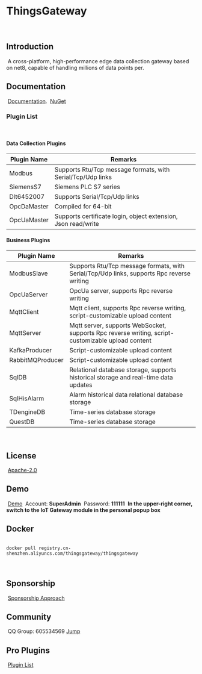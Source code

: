 # ThingsGateway
﻿
## Introduction
﻿
A cross-platform, high-performance edge data collection gateway based on net8, capable of handling millions of data points per.
﻿
## Documentation
﻿
[Documentation](https://kimdiego2098.github.io/).
﻿
[NuGet](https://www.nuget.org/packages?q=Tags%3A%22ThingsGateway%22)
﻿
### Plugin List
﻿
#### Data Collection Plugins

| Plugin Name | Remarks | 
|-------|-------|
| Modbus | Supports Rtu/Tcp message formats, with Serial/Tcp/Udp links | 
| SiemensS7 | Siemens PLC S7 series | 
| Dlt6452007 | Supports Serial/Tcp/Udp links | 
| OpcDaMaster | Compiled for 64-bit |
| OpcUaMaster | Supports certificate login, object extension, Json read/write |

#### Business Plugins

| Plugin Name | Remarks | 
|-------|-------|
| ModbusSlave | Supports Rtu/Tcp message formats, with Serial/Tcp/Udp links, supports Rpc reverse writing | 
| OpcUaServer | OpcUa server, supports Rpc reverse writing | 
| MqttClient | Mqtt client, supports Rpc reverse writing, script-customizable upload content | 
| MqttServer | Mqtt server, supports WebSocket, supports Rpc reverse writing, script-customizable upload content | 
| KafkaProducer | Script-customizable upload content | 
| RabbitMQProducer | Script-customizable upload content | 
| SqlDB | Relational database storage, supports historical storage and real-time data updates | 
| SqlHisAlarm | Alarm historical data relational database storage | 
| TDengineDB | Time-series database storage | 
| QuestDB | Time-series database storage | 

﻿
## License
﻿
[Apache-2.0](https://gitee.com/diego2098/ThingsGateway/blob/master/LICENSE)
﻿
## Demo
﻿
[Demo](http://47.119.161.158:5000/)
﻿
Account: **SuperAdmin**
﻿
Password: **111111**
﻿
**In the upper-right corner, switch to the IoT Gateway module in the personal popup box**

## Docker 
```shell

docker pull registry.cn-shenzhen.aliyuncs.com/thingsgateway/thingsgateway

```
﻿
## Sponsorship
﻿
[Sponsorship Approach](https://kimdiego2098.github.io/docs/1000)
﻿
## Community
﻿
QQ Group: 605534569 [Jump](http://qm.qq.com/cgi-bin/qm/qr?_wv=1027&k=NnBjPO-8kcNFzo_RzSbdICflb97u2O1i&authKey=V1MI3iJtpDMHc08myszP262kDykbx2Yev6ebE4Me0elTe0P0IFAmtU5l7Sy5w0jx&noverify=0&group_code=605534569)
﻿
## Pro Plugins
﻿
[Plugin List](https://kimdiego2098.github.io/docs/1001)